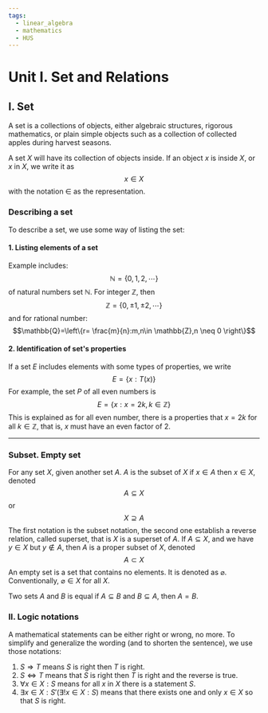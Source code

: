 ```yaml
---
tags:
  - linear_algebra
  - mathematics
  - HUS
---
```

# Unit I. Set and Relations
## I. Set 
A set is a collections of objects, either algebraic structures, rigorous mathematics, or plain simple objects such as a collection of collected apples during harvest seasons. 

A set $X$ will have its collection of objects inside. If an object $x$ is inside $X$, or $x$ in $X$, we write it as $$x \in X$$
with the notation $\in$ as the representation.
### Describing a set 
To describe a set, we use some way of listing the set: 
#### 1. Listing elements of a set 
Example includes: 
$$\mathbb{N}=\{0,1,2,\cdots\}$$
of natural numbers set $\mathbb{N}$. For integer $\mathbb{Z}$, then $$\mathbb{Z}=\{0,\pm1,\pm2,\cdots\}$$
and for rational number: $$\mathbb{Q}=\left\{r= \frac{m}{n}:m,n\in \mathbb{Z},n \neq 0 \right\}$$

#### 2. Identification of set's properties
If a set $E$ includes elements with some types of properties, we write $$E=\{x:T(x)\}$$
For example, the set $P$ of all even numbers is $$E=\{x:x=2k,k\in \mathbb{Z}\}$$
This is explained as for all even number, there is a properties that $x=2k$ for all $k\in \mathbb{Z}$, that is, $x$ must have an even factor of $2$. 
___

### Subset. Empty set
For any set $X$, given another set $A$. $A$ is the subset of $X$ if $x\in A$ then $x \in X$, denoted $$A \subseteq X$$ or $$X \supseteq A$$
The first notation is the subset notation, the second one establish a reverse relation, called superset, that is $X$ is a superset of $A$. If $A \subseteq X$, and we have $y \in X$ but $y \notin A$, then $A$ is a proper subset of $X$, denoted $$A\subset X$$
An empty set is a set that contains no elements. It is denoted as $\varnothing$. Conventionally, $\varnothing \in X$ for all $X$. 

Two sets $A$ and $B$ is equal if $A \subseteq B$ and $B \subseteq A$, then $A = B$. 

### II. Logic notations

A mathematical statements can be either right or wrong, no more. To simplify and generalize the wording (and to shorten the sentence), we use those notations: 
1. $S \Rightarrow T$ means $S$ is right then $T$ is right. 
2. $S \iff T$ means that $S$ is right then $T$ is right and the reverse is true. 
3. $\forall x \in X: S$ means for all $x$ in $X$ there is a statement $S$. 
4. $\exists x \in X:S'(\exists! x \in X: S)$ means that there exists one and only $x \in X$ so that $S$ is right. 

